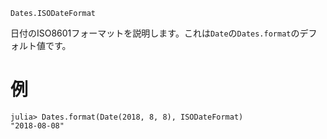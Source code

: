 ```
Dates.ISODateFormat
```

日付のISO8601フォーマットを説明します。これは`Date`の`Dates.format`のデフォルト値です。

# 例

```jldoctest
julia> Dates.format(Date(2018, 8, 8), ISODateFormat)
"2018-08-08"
```
